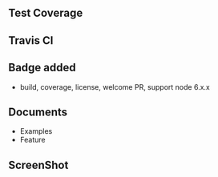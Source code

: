 ## Test Coverage

## Travis CI

## Badge added
 - build, coverage, license, welcome PR, support node 6.x.x

## Documents
 - Examples
 - Feature

## ScreenShot
